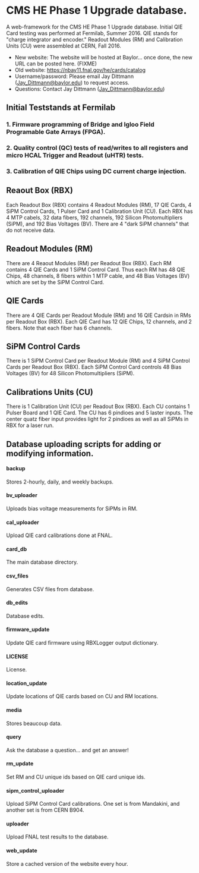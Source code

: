 # CMS HE Phase 1 Upgrade database.
A web-framework for the CMS HE Phase 1 Upgrade database.
Initial QIE Card testing was performed at Fermilab, Summer 2016. QIE stands for "charge integrator and encoder."
Readout Modules (RM) and Calibration Units (CU) were assembled at CERN, Fall 2016.
* New website: The website will be hosted at Baylor... once done, the new URL can be posted here. (FIXME)
* Old website: https://nbay11.fnal.gov/he/cards/catalog
* Username/password: Please email Jay Dittmann (Jay_Dittmann@baylor.edu) to request access.
* Questions: Contact Jay Dittmann (Jay_Dittmann@baylor.edu)

## Initial Teststands at Fermilab
### 1. Firmware programming of Bridge and Igloo Field Programable Gate Arrays (FPGA).
### 2. Quality control (QC) tests of read/writes to all registers and micro HCAL Trigger and Readout (uHTR) tests.
### 3. Calibration of QIE Chips using DC current charge injection.
## Reaout Box (RBX)
Each Readout Box (RBX) contains 4 Readout Modules (RM), 17 QIE Cards, 4 SiPM Control Cards, 1 Pulser Card and 1 Calibration Unit (CU).
Each RBX has 4 MTP cabels, 32 data fibers, 192 channels, 192 Silicon Photomultipliers (SiPM), and 192 Bias Voltages (BV).
There are 4 "dark SiPM channels" that do not receive data.
## Readout Modules (RM)
There are 4 Reaout Modules (RM) per Readout Box (RBX). Each RM contains 4 QIE Cards and 1 SiPM Control Card. Thus each RM has 48 QIE Chips, 48 channels, 8 fibers within 1 MTP cable, and 48 Bias Voltages (BV) which are set by the SiPM Control Card.
## QIE Cards
There are 4 QIE Cards per Readout Module (RM) and 16 QIE Cardsin in RMs per Readout Box (RBX). Each QIE Card has 12 QIE Chips, 12 channels, and 2 fibers. Note that each fiber has 6 channels.
## SiPM Control Cards
There is 1 SiPM Control Card per Readout Module (RM) and 4 SiPM Control Cards per Readout Box (RBX). Each SiPM Control Card controls 48 Bias Voltages (BV) for 48 Silicon Photomultipliers (SiPM).
## Calibrations Units (CU)
There is 1 Calibration Unit (CU) per Readout Box (RBX). Each CU contains 1 Pulser Board and 1 QIE Card. The CU has 6 pindioes and 5 laster inputs. The center quatz fiber input provides light for 2 pindioes as well as all SiPMs in RBX for a laser run.

## Database uploading scripts for adding or modifying information.
#### backup                      
Stores 2-hourly, daily, and weekly backups.
#### bv_uploader                 
Uploads bias voltage measurements for SiPMs in RM.
#### cal_uploader
Upload QIE card calibrations done at FNAL.
#### card_db
The main database directory.
#### csv_files
Generates CSV files from database.
#### db_edits
Database edits.
#### firmware_update
Update QIE card firmware using RBXLogger output dictionary.
#### LICENSE
License.
#### location_update
Update locations of QIE cards based on CU and RM locations.
#### media
Stores beaucoup data.
#### query
Ask the database a question... and get an answer!
#### rm_update
Set RM and CU unique ids based on QIE card unique ids.
#### sipm_control_uploader
Upload SiPM Control Card calibrations. One set is from Mandakini, and another set is from CERN B904.
#### uploader
Upload FNAL test results to the database.
#### web_update
Store a cached version of the website every hour.
